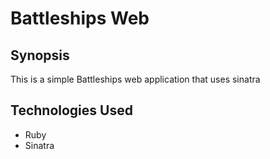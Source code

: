 Battleships Web
=======================

## Synopsis

This is a simple Battleships web application that uses sinatra

## Technologies Used

- Ruby
- Sinatra
